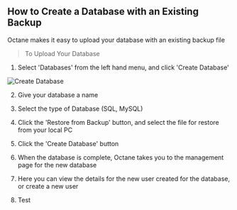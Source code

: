 How to Create a Database with an Existing Backup
------------------------------------------------

Octane makes it easy to upload your database with an existing backup file

>To Upload Your Database

1. Select 'Databases' from the left hand menu, and click 'Create Database'

 ![Create Database](http://i.imgur.com/SQrRSoZ.png)

2. Give your database a name

3. Select the type of Database (SQL, MySQL)

4. Click the 'Restore from Backup' button, and select the file for restore from your local PC

5. Click the 'Create Database' button

6. When the database is complete, Octane takes you to the management page for the new database

7. Here you can view the details for the new user created for the database, or create a new user
8. Test

